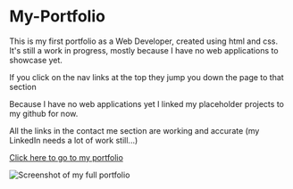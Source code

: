 # My-Portfolio

This is my first portfolio as a Web Developer, created using html and css. It's still a work in progress, mostly because I have no web applications to showcase yet.

If you click on the nav links at the top they jump you down the page to that section

Because I have no web applications yet I linked my placeholder projects to my github for now.

All the links in the contact me section are working and accurate (my LinkedIn needs a lot of work still...)

[Click here to go to my portfolio](https://billygm.github.io/My-Portfolio/)

![Screenshot of my full portfolio](./assets/images/)